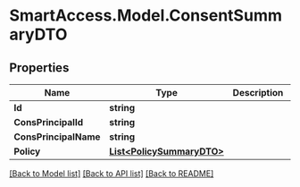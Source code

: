 # SmartAccess.Model.ConsentSummaryDTO

## Properties

Name | Type | Description | Notes
------------ | ------------- | ------------- | -------------
**Id** | **string** |  | 
**ConsPrincipalId** | **string** |  | 
**ConsPrincipalName** | **string** |  | 
**Policy** | [**List&lt;PolicySummaryDTO&gt;**](PolicySummaryDTO.md) |  | [optional] 

[[Back to Model list]](../README.md#documentation-for-models) [[Back to API list]](../README.md#documentation-for-api-endpoints) [[Back to README]](../README.md)

